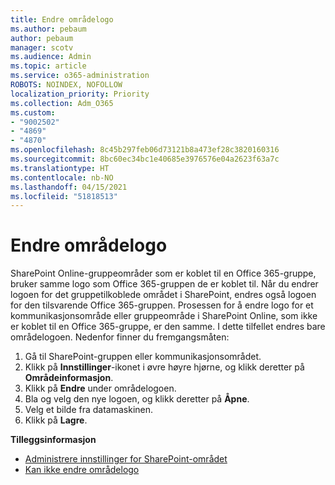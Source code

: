 ```yaml
---
title: Endre områdelogo
ms.author: pebaum
author: pebaum
manager: scotv
ms.audience: Admin
ms.topic: article
ms.service: o365-administration
ROBOTS: NOINDEX, NOFOLLOW
localization_priority: Priority
ms.collection: Adm_O365
ms.custom:
- "9002502"
- "4869"
- "4870"
ms.openlocfilehash: 8c45b297feb06d73121b8a473ef28c3820160316
ms.sourcegitcommit: 8bc60ec34bc1e40685e3976576e04a2623f63a7c
ms.translationtype: HT
ms.contentlocale: nb-NO
ms.lasthandoff: 04/15/2021
ms.locfileid: "51818513"
---
```

# <a name="change-site-logo"></a>Endre områdelogo

SharePoint Online-gruppeområder som er koblet til en Office 365-gruppe, bruker samme logo som Office 365-gruppen de er koblet til. Når du endrer logoen for det gruppetilkoblede området i SharePoint, endres også logoen for den tilsvarende Office 365-gruppen. Prosessen for å endre logo for et kommunikasjonsområde eller gruppeområde i SharePoint Online, som ikke er koblet til en Office 365-gruppe, er den samme. I dette tilfellet endres bare områdelogoen. Nedenfor finner du fremgangsmåten:

1. Gå til SharePoint-gruppen eller kommunikasjonsområdet.
2. Klikk på **Innstillinger**-ikonet i øvre høyre hjørne, og klikk deretter på **Områdeinformasjon**.
3. Klikk på **Endre** under områdelogoen.
4. Bla og velg den nye logoen, og klikk deretter på **Åpne**.
5. Velg et bilde fra datamaskinen.
6. Klikk på **Lagre**.

**Tilleggsinformasjon**

- [Administrere innstillinger for SharePoint-området](https://support.office.com/article/manage-your-sharepoint-site-settings-8376034d-d0c7-446e-9178-6ab51c58df42)
- [Kan ikke endre områdelogo](https://docs.microsoft.com/sharepoint/troubleshoot/sites/error-when-changing-o365-site-logo)
